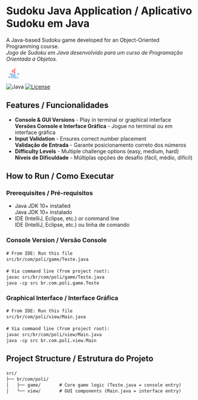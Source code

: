 
# Sudoku Java Application / Aplicativo Sudoku em Java

A Java-based Sudoku game developed for an Object-Oriented Programming course.  
_Jogo de Sudoku em Java desenvolvido para um curso de Programação Orientada a Objetos._

<img align="center" alt="Joao-Java" height="30" width="40" src="https://raw.githubusercontent.com/devicons/devicon/master/icons/java/java-original.svg">

![Java](https://img.shields.io/badge/Java-10%2B-blue?logo=java) 
[![License](https://img.shields.io/badge/License-MIT-green.svg)](LICENSE)

## Features / Funcionalidades
- **Console & GUI Versions** - Play in terminal or graphical interface  
  **Versões Console e Interface Gráfica** - Jogue no terminal ou em interface gráfica
- **Input Validation** - Ensures correct number placement  
  **Validação de Entrada** - Garante posicionamento correto dos números
- **Difficulty Levels** - Multiple challenge options (easy, medium, hard)  
  **Níveis de Dificuldade** - Múltiplas opções de desafio (fácil, médio, difícil)

## How to Run / Como Executar

### Prerequisites / Pré-requisitos
- Java JDK 10+ installed  
  Java JDK 10+ instalado
- IDE (IntelliJ, Eclipse, etc.) or command line  
  IDE (IntelliJ, Eclipse, etc.) ou linha de comando

### Console Version / Versão Console
```shell
# From IDE: Run this file
src/br/com/poli/game/Teste.java

# Via command line (from project root):
javac src/br/com/poli/game/Teste.java
java -cp src br.com.poli.game.Teste
```

### Graphical Interface / Interface Gráfica
```shell
# From IDE: Run this file
src/br/com/poli/view/Main.java

# Via command line (from project root):
javac src/br/com/poli/view/Main.java
java -cp src br.com.poli.view.Main
```

## Project Structure / Estrutura do Projeto
```shell
src/
├── br/com/poli/
│   ├── game/       # Core game logic (Teste.java = console entry)
│   └── view/       # GUI components (Main.java = interface entry)
```
